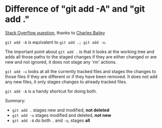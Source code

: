 # Difference of "git add -A" and "git add ."

[Stack Overflow question](http://stackoverflow.com/questions/572549/difference-of-git-add-a-and-git-add), thanks to [Charles Bailey](http://stackoverflow.com/users/19563/charles-bailey)

`git add -A` is equivalent to `git add .; git add -u`.

The important point about `git add .` is that it looks at the working tree and adds all those paths to the staged changes if they are either changed or are new and not ignored, it does not stage any 'rm' actions.

`git add -u` looks at all the currently tracked files and stages the changes to those files if they are different or if they have been removed. It does not add any new files, it only stages changes to already tracked files.

`git add -A` is a handy shortcut for doing both.

Summary:

- `git add .` stages new and modified, **not deleted**
- `git add -u` stages modified and deleted, **not new**
- `git add -A` do both `.` and `-u`, stages **all**